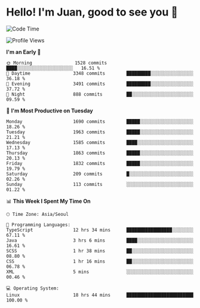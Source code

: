 # Hello! I'm Juan, good to see you 👋

<!--
**Y-k-Y/Y-k-Y** is a ✨ _special_ ✨ repository because its `README.md` (this file) appears on your GitHub profile.

Here are some ideas to get you started:

- 🔭 I’m currently working on ...
- 🌱 I’m currently learning ...
- 👯 I’m looking to collaborate on ...
- 🤔 I’m looking for help with ...
- 💬 Ask me about ...
- 📫 How to reach me: ...
- 😄 Pronouns: ...
- ⚡ Fun fact: ...
-->
<!--
![Profile views](https://gpvc.arturio.dev/Y-k-Y)

[![Omid Nikrah StackOverflow](https://github-readme-stackoverflow.vercel.app/?userID=9517076)](https://stackoverflow.com/users/9517076/i-have-10-fingers)
-->

<!--START_SECTION:waka-->
![Code Time](http://img.shields.io/badge/Code%20Time-1%2C329%20hrs%209%20mins-blue)

![Profile Views](http://img.shields.io/badge/Profile%20Views-0-blue)

**I'm an Early 🐤** 

```text
🌞 Morning                1528 commits        ████░░░░░░░░░░░░░░░░░░░░░   16.51 % 
🌆 Daytime                3348 commits        █████████░░░░░░░░░░░░░░░░   36.18 % 
🌃 Evening                3491 commits        █████████░░░░░░░░░░░░░░░░   37.72 % 
🌙 Night                  888 commits         ██░░░░░░░░░░░░░░░░░░░░░░░   09.59 % 
```
📅 **I'm Most Productive on Tuesday** 

```text
Monday                   1690 commits        █████░░░░░░░░░░░░░░░░░░░░   18.26 % 
Tuesday                  1963 commits        █████░░░░░░░░░░░░░░░░░░░░   21.21 % 
Wednesday                1585 commits        ████░░░░░░░░░░░░░░░░░░░░░   17.13 % 
Thursday                 1863 commits        █████░░░░░░░░░░░░░░░░░░░░   20.13 % 
Friday                   1832 commits        █████░░░░░░░░░░░░░░░░░░░░   19.79 % 
Saturday                 209 commits         █░░░░░░░░░░░░░░░░░░░░░░░░   02.26 % 
Sunday                   113 commits         ░░░░░░░░░░░░░░░░░░░░░░░░░   01.22 % 
```


📊 **This Week I Spent My Time On** 

```text
🕑︎ Time Zone: Asia/Seoul

💬 Programming Languages: 
TypeScript               12 hrs 34 mins      █████████████████░░░░░░░░   67.11 % 
Java                     3 hrs 6 mins        ████░░░░░░░░░░░░░░░░░░░░░   16.61 % 
SCSS                     1 hr 38 mins        ██░░░░░░░░░░░░░░░░░░░░░░░   08.80 % 
CSS                      1 hr 16 mins        ██░░░░░░░░░░░░░░░░░░░░░░░   06.78 % 
XML                      5 mins              ░░░░░░░░░░░░░░░░░░░░░░░░░   00.46 % 

💻 Operating System: 
Linux                    18 hrs 44 mins      █████████████████████████   100.00 % 
```


<!--END_SECTION:waka-->
